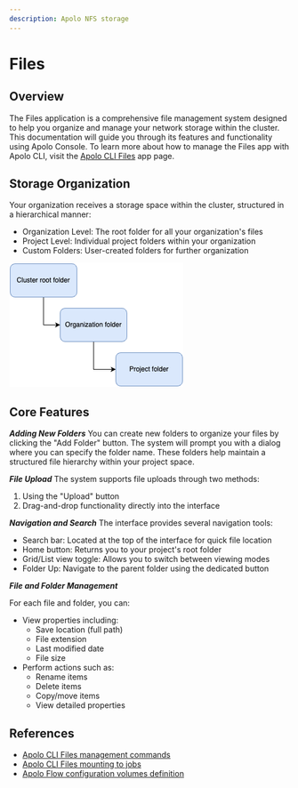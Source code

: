 ```yaml
---
description: Apolo NFS storage
---
```


# Files

## Overview

The Files application is a comprehensive file management system designed to help you organize and manage your network storage within the cluster. This documentation will guide you through its features and functionality using Apolo Console. To learn more about how to manage the Files app with Apolo CLI, visit the [Apolo CLI Files](../../../apolo-concepts-cli/apps/files.md) app page.

## **Storage Organization**

Your organization receives a storage space within the cluster, structured in a hierarchical manner:

* Organization Level: The root folder for all your organization's files
* Project Level: Individual project folders within your organization
* Custom Folders: User-created folders for further organization

![](../../../.gitbook/assets/console_screenshots/FilesAppStructure.png)

## **Core Features**

_**Adding New Folders**_ You can create new folders to organize your files by clicking the "Add Folder" button. The system will prompt you with a dialog where you can specify the folder name. These folders help maintain a structured file hierarchy within your project space.

_**File Upload**_ The system supports file uploads through two methods:

1. Using the "Upload" button
2. Drag-and-drop functionality directly into the interface

_**Navigation and Search**_ The interface provides several navigation tools:

* Search bar: Located at the top of the interface for quick file location
* Home button: Returns you to your project's root folder
* Grid/List view toggle: Allows you to switch between viewing modes
* Folder Up: Navigate to the parent folder using the dedicated button

_**File and Folder Management**_

For each file and folder, you can:

* View properties including:
  * Save location (full path)
  * File extension
  * Last modified date
  * File size
* Perform actions such as:
  * Rename items
  * Delete items
  * Copy/move items
  * View detailed properties

## References

* [Apolo CLI Files management commands](https://app.gitbook.com/s/-MOkWy7dB5MDbkSII8iF/commands/storage)
* [Apolo CLI Files mounting to jobs](https://app.gitbook.com/s/-MOkWy7dB5MDbkSII8iF/commands/job#usage-10)
* [Apolo Flow configuration volumes definition](https://app.gitbook.com/s/-MMLOF_FqiWBMcOdY8cj/workflow-syntax/live-workflow-syntax#volumes)

